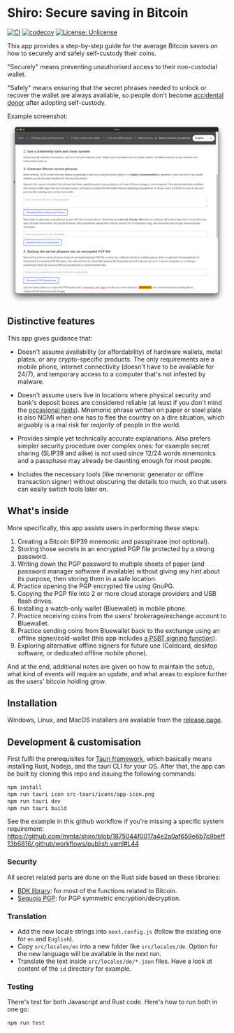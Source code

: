 # Shiro: Secure saving in Bitcoin

[![CI](https://github.com/mmta/shiro/actions/workflows/publish.yaml/badge.svg)](https://github.com/mmta/shiro/actions/workflows/publish.yaml)
[![codecov](https://codecov.io/gh/mmta/shiro/branch/master/graph/badge.svg?token=2MXPPPDZEN)](https://codecov.io/gh/mmta/shiro) [![License: Unlicense](https://img.shields.io/badge/license-Unlicense-blue.svg)](http://unlicense.org/)

This app provides a step-by-step guide for the average Bitcoin savers on how to securely and safely self-custody their coins.

"Securely" means preventing unauthorised access to their non-custodial wallet.

"Safely" means ensuring that the secret phrases needed to unlock or recover the wallet are always available, so people don't become [accidental donor](https://bitcointalk.org/index.php?topic=198.msg1647#msg1647) after adopting self-custody.

Example screenshot:

![Screenshot](docs/screenshot.png)

<!--- This section is only for those curious enough to peek ;)
## Motivation

I couldn't in good conscience recommend a safe and secure adoption path for the average non-technical person interested in Bitcoin.

The whole crypto space just have too many confusing terms, vulnerabilities and exploits, platform risks, self-custody risks, and outright scams and frauds, so I've always just said, "Stay away unless you're tech-savvy enough, have lots of time to learn, and can actively manage your position."

This app allows me now to say, "If you really want to start, buy small amount of bitcoin from <*insert a locally-regulated and currently-seems-solvent crypto exchange*>, download Shiro, and then follow the instructions in there."
-->

## Distinctive features

This app gives guidance that:
- Doesn't assume availability (or affordability) of hardware wallets, metal plates, or any crypto-specific products. The only requirements are a mobile phone, internet connectivity (doesn't have to be available for 24/7), and temporary access to a computer that's not infested by malware.

- Doesn't assume users live in locations where physical security and bank's deposit boxes are considered reliable (at least if you don't mind the [occasional raids](https://www.latimes.com/california/story/2022-09-30/judge-backs-fbi-beverly-hills-safe-deposit-box-raid)). Mnemonic phrase written on paper or steel plate is also NGMI when one has to flee the country on a dire situation, which arguably is a real risk for _majority_ of people in the world.

- Provides simple yet technically accurate explanations. Also prefers simpler security procedure over complex ones: for example secret sharing (SLIP39 and alike) is not used since 12/24 words mnemonics and a passphase may already be daunting enough for most people.

- Includes the necessary tools (like mnemonic generator or offline transaction signer) without obscuring the details too much, so that users can easily switch tools later on.

## What's inside

More specifically, this app assists users in performing these steps:

1. Creating a Bitcoin BIP39 mnemonic and passphrase (not optional).
1. Storing those secrets in an encrypted PGP file protected by a strong password.
1. Writing down the PGP password to multiple sheets of paper (and password manager software if available) without giving any hint about its purpose, then storing them in a safe location.
1. Practice opening the PGP encrypted file using GnuPG.
1. Copying the PGP file into 2 or more cloud storage providers and USB flash drives.
1. Installing a watch-only wallet (Bluewallet) in mobile phone.
1. Practice receiving coins from the users' brokerage/exchange account to Bluewallet.
1. Practice sending coins from Bluewallet back to the exchange using an offline signer/cold-wallet (this app includes [a PSBT signing function](docs/signer.png)).
1. Exploring alternative offline signers for future use (Coldcard, desktop software, or dedicated offline mobile phone).

And at the end, additional notes are given on how to maintain the setup, what kind of events will require an update, and what areas to explore further as the users' bitcoin holding grow.

## Installation

Windows, Linux, and MacOS installers are available from the [release page](https://github.com/mmta/shiro/releases/latest).

## Development & customisation

First fulfil the prerequisites for [Tauri framework](https://tauri.app/), which basically means installing Rust, Nodejs, and the tauri CLI for your OS. After that, the app can be built by cloning this repo and issuing the following commands:

```shell
npm install
npm run tauri icon src-tauri/icons/app-icon.png
npm run tauri dev
npm run tauri build
```
See the example in this github workflow if you're missing a specific system requirement: https://github.com/mmta/shiro/blob/1875044f0017a4e2a0af659e6b7c9beff13b6816/.github/workflows/publish.yaml#L44 

### Security

All secret related parts are done on the Rust side based on these libraries:

- [BDK library](https://github.com/bitcoindevkit/bdk): for most of the functions related to Bitcoin.
- [Sequoia PGP](https://gitlab.com/sequoia-pgp/sequoia): for PGP symmetric encryption/decryption.

### Translation

- Add the new locale strings into `next.config.js` (follow the existing one for `en` and `English`).
- Copy `src/locales/en` into a new folder like `src/locales/de`. Option for the new language will be available in the next run.
- Translate the text inside `src/locales/de/*.json` files. Have a look at content of the `id` directory for example.

### Testing

There's test for both Javascript and Rust code. Here's how to run both in one go:

```shell
npm run test
```
